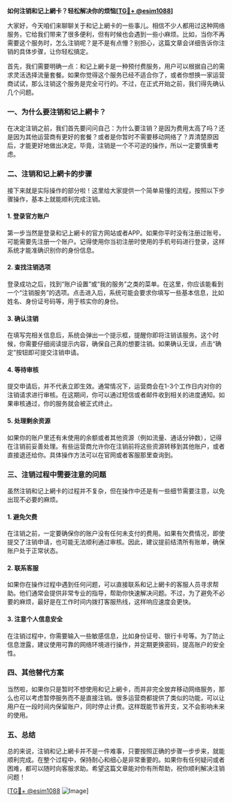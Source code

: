 **如何注销和记上網卡？轻松解决你的烦恼[[TG💪+ @esim1088](https://t.me/s/esim1088)]**

大家好，今天咱们来聊聊关于和记上網卡的一些事儿。相信不少人都用过这种网络服务，它给我们带来了很多便利，但有时候也会遇到一些小麻烦。比如，当你不再需要这个服务时，怎么注销呢？是不是有点懵？别担心，这篇文章会详细告诉你注销的具体步骤，让你轻松搞定。

首先，我们需要明确一点：和记上網卡是一种预付费服务，用户可以根据自己的需求灵活选择流量套餐。如果你觉得这个服务已经不适合你了，或者你想换一家运营商试试，那么注销这个服务是完全可行的。不过，在正式开始之前，我们得先确认几个问题。

### 一、为什么要注销和记上網卡？

在决定注销之前，我们首先要问问自己：为什么要注销？是因为费用太高了吗？还是因为其他运营商有更好的套餐？或者是你暂时不需要移动网络了？弄清楚原因后，才能更好地做出决定。毕竟，注销是一个不可逆的操作，所以一定要慎重考虑。

### 二、注销和记上網卡的步骤

接下来就是实际操作的部分啦！这里给大家提供一个简单易懂的流程，按照以下步骤操作，基本上就能顺利完成注销。

#### 1. 登录官方账户

第一步当然是登录和记上網卡的官方网站或者APP。如果你平时没有注册过账号，可能需要先注册一个账户。记得使用你当初注册时使用的手机号码进行登录，这样系统才能准确识别你的身份信息。

#### 2. 查找注销选项

登录成功之后，找到“账户设置”或“我的服务”之类的菜单。在这里，你应该能看到一个“注销服务”的选项。点击进入后，系统可能会要求你填写一些基本信息，比如姓名、身份证号码等，用于核实你的身份。

#### 3. 确认注销

在填写完相关信息后，系统会弹出一个提示框，提醒你即将注销该服务。这个时候，你需要仔细阅读提示内容，确保自己真的想要注销。如果确认无误，点击“确定”按钮即可提交注销申请。

#### 4. 等待审核

提交申请后，并不代表立即生效。通常情况下，运营商会在1-3个工作日内对你的注销请求进行审核。在这期间，你可以通过短信或者邮件收到相关的进度通知。如果审核通过，你的服务就会被正式终止。

#### 5. 处理剩余资源

如果你的账户里还有未使用的余额或者其他资源（例如流量、通话分钟数），记得在注销前妥善处理。有些运营商允许你在注销前将这些资源转移到其他账户，或者直接退还给你。具体操作方法可以在官网或者客服那里查询到。

### 三、注销过程中需要注意的问题

虽然注销和记上網卡的过程并不复杂，但在操作中还是有一些细节需要注意，以免出现不必要的麻烦。

#### 1. 避免欠费

在注销之前，一定要确保你的账户没有任何未支付的费用。如果有欠费情况，即使提交了注销申请，也可能无法顺利通过审核。因此，建议提前结清所有账单，确保账户处于正常状态。

#### 2. 联系客服

如果你在操作过程中遇到任何问题，可以直接联系和记上網卡的客服人员寻求帮助。他们通常会提供非常专业的指导，帮助你快速解决问题。不过，为了避免不必要的麻烦，最好是在工作时间内拨打客服热线，这样响应速度会更快。

#### 3. 注意个人信息安全

在注销过程中，你需要输入一些敏感信息，比如身份证号、银行卡号等。为了防止信息泄露，建议使用可靠的网络环境进行操作，并定期更换密码，提高账户的安全性。

### 四、其他替代方案

当然啦，如果你只是暂时不想使用和记上網卡，而并非完全放弃移动网络服务，那么也可以考虑暂停服务而不是直接注销。很多运营商都提供了类似的功能，可以让用户在一段时间内保留账户，同时停止计费。这样既能节省开支，又不会影响未来的使用。

### 五、总结

总的来说，注销和记上網卡并不是一件难事，只要按照正确的步骤一步步来，就能顺利完成。在整个过程中，保持耐心和细心是非常重要的。如果你有任何疑问或者困难，都可以随时向客服求助。希望这篇文章能对你有所帮助，祝你顺利解决注销问题！

[[TG💪+ @esim1088](https://t.me/s/esim1088) ![Image](https://i.postimg.cc/4NQfJmqS/Snipaste-2025-05-13-00-14-12.png)]